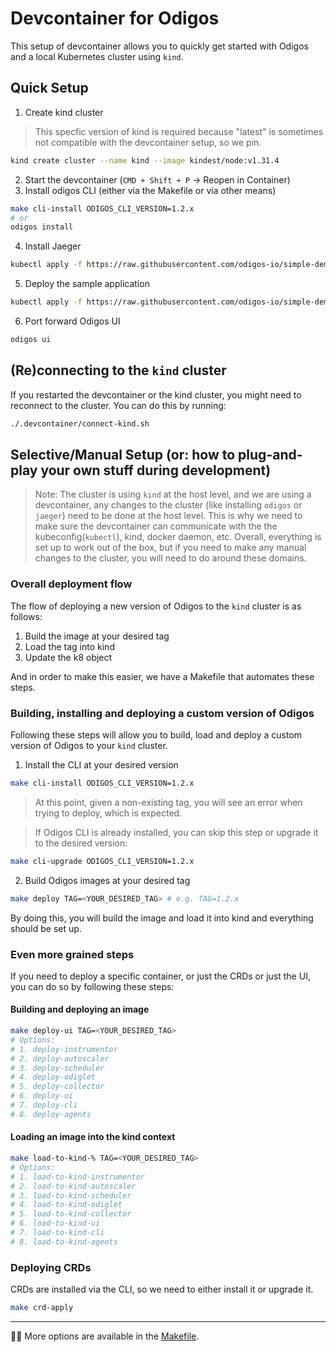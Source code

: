 # Devcontainer for Odigos

This setup of devcontainer allows you to quickly get started with Odigos and a local Kubernetes cluster using `kind`.

## Quick Setup

1. Create kind cluster
> This specfic version of kind is required because "latest" is sometimes not compatible with the devcontainer setup, so we pin.
```sh
kind create cluster --name kind --image kindest/node:v1.31.4
```

2. Start the devcontainer (`CMD + Shift + P` -> Reopen in Container)
3. Install odigos CLI (either via the Makefile or via other means)

```sh
make cli-install ODIGOS_CLI_VERSION=1.2.x
# or 
odigos install
```

4. Install Jaeger

```sh
kubectl apply -f https://raw.githubusercontent.com/odigos-io/simple-demo/main/kubernetes/jaeger.yaml
```

5. Deploy the sample application

```sh
kubectl apply -f https://raw.githubusercontent.com/odigos-io/simple-demo/main/kubernetes/deployment.yaml
```

6. Port forward Odigos UI

```sh
odigos ui
```
## (Re)connecting to the `kind` cluster
If you restarted the devcontainer or the kind cluster, you might need to reconnect to the cluster. You can do this by running:
```sh
./.devcontainer/connect-kind.sh
```

## Selective/Manual Setup (or: how to plug-and-play your own stuff during development)

> Note: The cluster is using `kind` at the host level, and we are using a devcontainer, any changes to the cluster (like installing `odigos` or `jaeger`) need to be done at the host level. This is why we need to make sure the devcontainer can communicate with the the kubeconfig(`kubectl`), kind, docker daemon, etc. Overall, everything is set up to work out of the box, but if you need to make any manual changes to the cluster, you will need to do around these domains.

### Overall deployment flow
The flow of deploying a new version of Odigos to the `kind` cluster is as follows:
1. Build the image at your desired tag
2. Load the tag into kind
3. Update the k8 object

And in order to make this easier, we have a Makefile that automates these steps.

### Building, installing and deploying a custom version of Odigos

Following these steps will allow you to build, load and deploy a custom version of Odigos to your `kind` cluster.

1. Install the CLI at your desired version
```sh
make cli-install ODIGOS_CLI_VERSION=1.2.x
```
> At this point, given a non-existing tag, you will see an error when trying to deploy, which is expected.

> If Odigos CLI is already installed, you can skip this step or upgrade it to the desired version:
```sh
make cli-upgrade ODIGOS_CLI_VERSION=1.2.x
```

2. Build Odigos images at your desired tag
```sh
make deploy TAG=<YOUR_DESIRED_TAG> # e.g. TAG=1.2.x
```
By doing this, you will build the image and load it into kind and everything should be set up.


### Even more grained steps
If you need to deploy a specific container, or just the CRDs or just the UI, you can do so by following these steps:

#### Building and deploying an image
```sh
make deploy-ui TAG=<YOUR_DESIRED_TAG>
# Options:
# 1. deploy-instrumentor
# 2. deploy-autoscaler
# 3. deploy-scheduler
# 4. deploy-odiglet
# 5. deploy-collector
# 6. deploy-ui
# 7. deploy-cli
# 8. deploy-agents
```

#### Loading an image into the kind context
```sh
make load-to-kind-% TAG=<YOUR_DESIRED_TAG>
# Options:
# 1. load-to-kind-instrumentor
# 2. load-to-kind-autoscaler
# 3. load-to-kind-scheduler
# 4. load-to-kind-odiglet
# 5. load-to-kind-collector
# 6. load-to-kind-ui
# 7. load-to-kind-cli
# 8. load-to-kind-agents
```

### Deploying CRDs

CRDs are installed via the CLI, so we need to either install it or upgrade it.

```sh
make crd-apply
```
---
💁‍♂️ More options are available in the [Makefile](../Makefile).